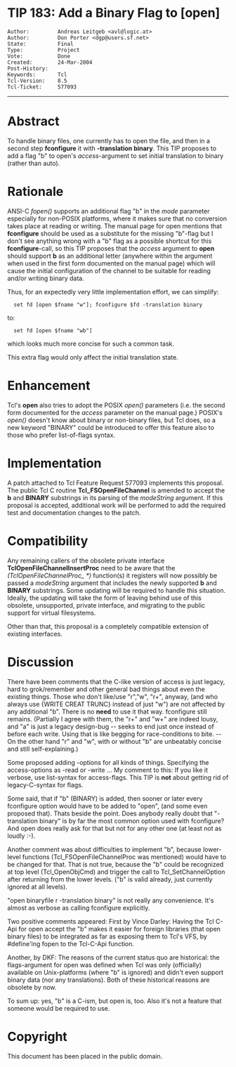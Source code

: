 # TIP 183: Add a Binary Flag to [open]
	Author:         Andreas Leitgeb <avl@logic.at>
	Author:         Don Porter <dgp@users.sf.net>
	State:          Final
	Type:           Project
	Vote:           Done
	Created:        24-Mar-2004
	Post-History:   
	Keywords:       Tcl
	Tcl-Version:    8.5
	Tcl-Ticket:     577093
-----

# Abstract

To handle binary files, one currently has to open the file, and then
in a second step **fconfigure** it with **-translation binary**.
This TIP proposes to add a flag "b" to open's _access_-argument to
set initial translation to binary \(rather than auto\).

# Rationale

ANSI-C _fopen\(\)_ supports an additional flag "b" in the _mode_
parameter especially for non-POSIX platforms, where it makes sure that
no conversion takes place at reading or writing.  The manual page for
open mentions that **fconfigure** should be used as a substitute for
the missing "b"-flag but I don't see anything wrong with a "b" flag as
a possible shortcut for this **fconfigure**-call, so this TIP proposes
that the _access_ argument to **open** should support **b** as
an additional letter \(anywhere within the argument when used in the
first form documented on the manual page\) which will cause the initial
configuration of the channel to be suitable for reading and/or writing
binary data.

Thus, for an expectedly very little implementation effort, we can
simplify:

	  set fd [open $fname "w"]; fconfigure $fd -translation binary

to:

	  set fd [open $fname "wb"]

which looks much more concise for such a common task.

This extra flag would only affect the initial translation state.

# Enhancement

Tcl's **open** also tries to adopt the POSIX _open\(\)_ parameters
\(i.e. the second form documented for the _access_ parameter on the
manual page.\)  POSIX's _open\(\)_ doesn't know about binary or
non-binary files, but Tcl does, so a new keyword "BINARY" could be
introduced to offer this feature also to those who prefer
list-of-flags syntax.

# Implementation

A patch attached to Tcl Feature Request 577093 implements
this proposal.  The public Tcl C routine
**Tcl\_FSOpenFileChannel** is amended to accept the
**b** and **BINARY** substrings in its parsing
of the _modeString_ argument.  If this proposal
is accepted, additional work will be performed to
add the required test and documentation changes to the
patch.

# Compatibility

Any remaining callers of the obsolete private interface
**TclOpenFileChannelInsertProc** need to be aware
that the _\(TclOpenFileChannelProc\_ \*\)_ function\(s\)
it registers will now possibly be passed a _modeString_
argument that includes the newly supported **b**
and **BINARY** substrings.  Some updating will be
required to handle this situation.  Ideally, the updating
will take the form of leaving behind use of this obsolete,
unsupported, private interface, and migrating to the
public support for virtual filesystems.

Other than that, this proposal is a completely
compatible extension of existing interfaces.

# Discussion

There have been comments that the C-like version of access is
just legacy, hard to grok/remember and other general bad things
about even the existing things. Those who don't like/use "r","w",
"r\+", anyway, \(and who always use \{WRITE CREAT TRUNC\} instead of 
just "w"\) are not affected by any additional "b". There is no
**need** to use it that way.  fconfigure still remains.
\(Partially I agree with them, the "r\+" and "w\+" are indeed
lousy, and "a" is just a legacy design-bug -- seeks to end
just once instead of before each write. Using that is like begging
for race-conditions to bite. -- On the other hand "r" and "w", with
or without "b" are unbeatably concise and still self-explaining.\)

Some proposed adding -options for all kinds of things. Specifying
the access-options as -read or -write ...   My comment to this:
If you like it verbose, use list-syntax for access-flags. This
TIP is **not** about getting rid of legacy-C-syntax for flags.

Some said, that if "b" \(BINARY\) is added, then sooner or 
later every fconfigure option would have to be added to "open",
\(and some even proposed that\). Thats beside the point. Does
anybody really doubt that "-translation binary" is by far
the most common option used with fconfigure? And open does
really ask for that but not for any other one \(at least not 
as loudly :-\).

Another comment was about difficulties to implement "b", because
lower-level functions \(Tcl\_FSOpenFileChannelProc was mentioned\)
would have to be changed for that.  That is not true, because 
the "b" could be recognized at top level \(Tcl\_OpenObjCmd\)
and trigger the call to Tcl\_SetChannelOption after returning
from the lower levels. \("b" is valid already, just currently 
ignored at all levels\).

"open binaryfile r -translation binary" is not really any convenience.
It's almost as verbose as calling fconfigure explicitly.

Two positive comments appeared: First by Vince Darley: Having
the Tcl C-Api for open accept the "b" makes it easier for foreign
libraries \(that open binary files\) to be integrated as far as
exposing them to Tcl's VFS, by \#define'ing fopen to the 
Tcl-C-Api function.

Another, by DKF: The reasons of the current status quo are 
historical: the flags-argument for open was defined when Tcl
was only \(officially\) available on Unix-platforms \(where "b"
is ignored\) and didn't even support binary data \(nor any
translations\). Both of these historical reasons are obsolete
by now.

To sum up: yes, "b" is a C-ism, but open is, too. Also it's
not a feature that someone would be required to use.

# Copyright

This document has been placed in the public domain.

